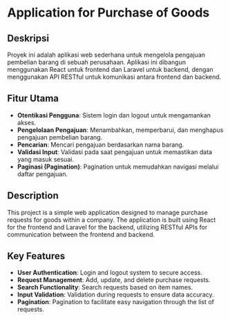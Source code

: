 # Application for Purchase of Goods
## Deskripsi
Proyek ini adalah aplikasi web sederhana untuk mengelola pengajuan pembelian barang di sebuah perusahaan. Aplikasi ini dibangun menggunakan React untuk frontend dan Laravel untuk backend, dengan menggunakan API RESTful untuk komunikasi antara frontend dan backend.
## Fitur Utama
- **Otentikasi Pengguna**: Sistem login dan logout untuk mengamankan akses.
- **Pengelolaan Pengajuan**: Menambahkan, memperbarui, dan menghapus pengajuan pembelian barang.
- **Pencarian**: Mencari pengajuan berdasarkan nama barang.
- **Validasi Input**: Validasi pada saat pengajuan untuk memastikan data yang masuk sesuai.
- **Paginasi (Pagination)**: Pagination untuk memudahkan navigasi melalui daftar pengajuan.

## Description
This project is a simple web application designed to manage purchase requests for goods within a company. The application is built using React for the frontend and Laravel for the backend, utilizing RESTful APIs for communication between the frontend and backend.
## Key Features
- **User Authentication**: Login and logout system to secure access.
- **Request Management**: Add, update, and delete purchase requests.
- **Search Functionality**: Search requests based on item names.
- **Input Validation**: Validation during requests to ensure data accuracy.
- **Pagination**: Pagination to facilitate easy navigation through the list of requests.
